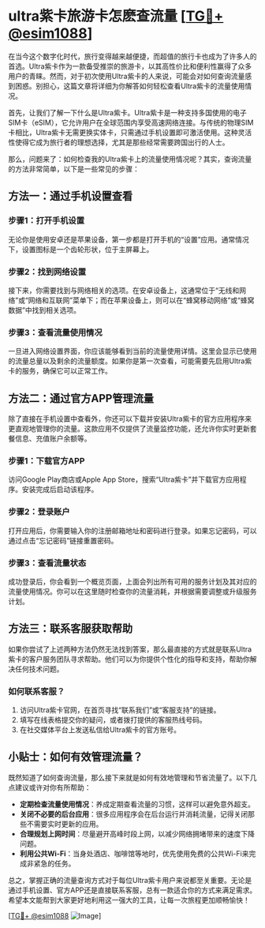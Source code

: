 # ultra紫卡旅游卡怎麽查流量 [[TG💪+ @esim1088](https://t.me/s/esim1088)]

在当今这个数字化时代，旅行变得越来越便捷，而超值的旅行卡也成为了许多人的首选。Ultra紫卡作为一款备受推崇的旅游卡，以其高性价比和便利性赢得了众多用户的青睐。然而，对于初次使用Ultra紫卡的人来说，可能会对如何查询流量感到困惑。别担心，这篇文章将详细为你解答如何轻松查看Ultra紫卡的流量使用情况。

首先，让我们了解一下什么是Ultra紫卡。Ultra紫卡是一种支持多国使用的电子SIM卡（eSIM），它允许用户在全球范围内享受高速网络连接。与传统的物理SIM卡相比，Ultra紫卡无需更换实体卡，只需通过手机设置即可激活使用。这种灵活性使得它成为旅行者的理想选择，尤其是那些经常需要跨国出行的人士。

那么，问题来了：如何检查我的Ultra紫卡上的流量使用情况呢？其实，查询流量的方法非常简单，以下是一些常见的步骤：

## 方法一：通过手机设置查看

### 步骤1：打开手机设置
无论你是使用安卓还是苹果设备，第一步都是打开手机的“设置”应用。通常情况下，设置图标是一个齿轮形状，位于主屏幕上。

### 步骤2：找到网络设置
接下来，你需要找到与网络相关的选项。在安卓设备上，这通常位于“无线和网络”或“网络和互联网”菜单下；而在苹果设备上，则可以在“蜂窝移动网络”或“蜂窝数据”中找到相关选项。

### 步骤3：查看流量使用情况
一旦进入网络设置界面，你应该能够看到当前的流量使用详情。这里会显示已使用的流量总量以及剩余的流量额度。如果你是第一次查看，可能需要先启用Ultra紫卡的服务，确保它可以正常工作。

## 方法二：通过官方APP管理流量

除了直接在手机设置中查看外，你还可以下载并安装Ultra紫卡的官方应用程序来更直观地管理你的流量。这款应用不仅提供了流量监控功能，还允许你实时更新套餐信息、充值账户余额等。

### 步骤1：下载官方APP
访问Google Play商店或Apple App Store，搜索“Ultra紫卡”并下载官方应用程序。安装完成后启动该程序。

### 步骤2：登录账户
打开应用后，你需要输入你的注册邮箱地址和密码进行登录。如果忘记密码，可以通过点击“忘记密码”链接重置密码。

### 步骤3：查看流量状态
成功登录后，你会看到一个概览页面，上面会列出所有可用的服务计划及其对应的流量使用情况。你可以在这里随时检查你的流量消耗，并根据需要调整或升级服务计划。

## 方法三：联系客服获取帮助

如果你尝试了上述两种方法仍然无法找到答案，那么最直接的方式就是联系Ultra紫卡的客户服务团队寻求帮助。他们可以为你提供个性化的指导和支持，帮助你解决任何技术问题。

### 如何联系客服？
1. 访问Ultra紫卡官网，在首页寻找“联系我们”或“客服支持”的链接。
2. 填写在线表格提交你的疑问，或者拨打提供的客服热线号码。
3. 在社交媒体平台上发送私信给Ultra紫卡的官方账号。

## 小贴士：如何有效管理流量？

既然知道了如何查询流量，那么接下来就是如何有效地管理和节省流量了。以下几点建议或许对你有所帮助：

- **定期检查流量使用情况**：养成定期查看流量的习惯，这样可以避免意外超支。
- **关闭不必要的后台应用**：很多应用程序会在后台运行并消耗流量，记得关闭那些不需要实时更新的应用。
- **合理规划上网时间**：尽量避开高峰时段上网，以减少网络拥堵带来的速度下降问题。
- **利用公共Wi-Fi**：当身处酒店、咖啡馆等地时，优先使用免费的公共Wi-Fi来完成非紧急的任务。

总之，掌握正确的流量查询方式对于每位Ultra紫卡用户来说都至关重要。无论是通过手机设置、官方APP还是直接联系客服，总有一款适合你的方式来满足需求。希望本文能帮到大家更好地利用这一强大的工具，让每一次旅程更加顺畅愉快！

[[TG💪+ @esim1088](https://t.me/s/esim1088) ![Image](https://i.postimg.cc/4NQfJmqS/Snipaste-2025-05-13-00-14-12.png)]